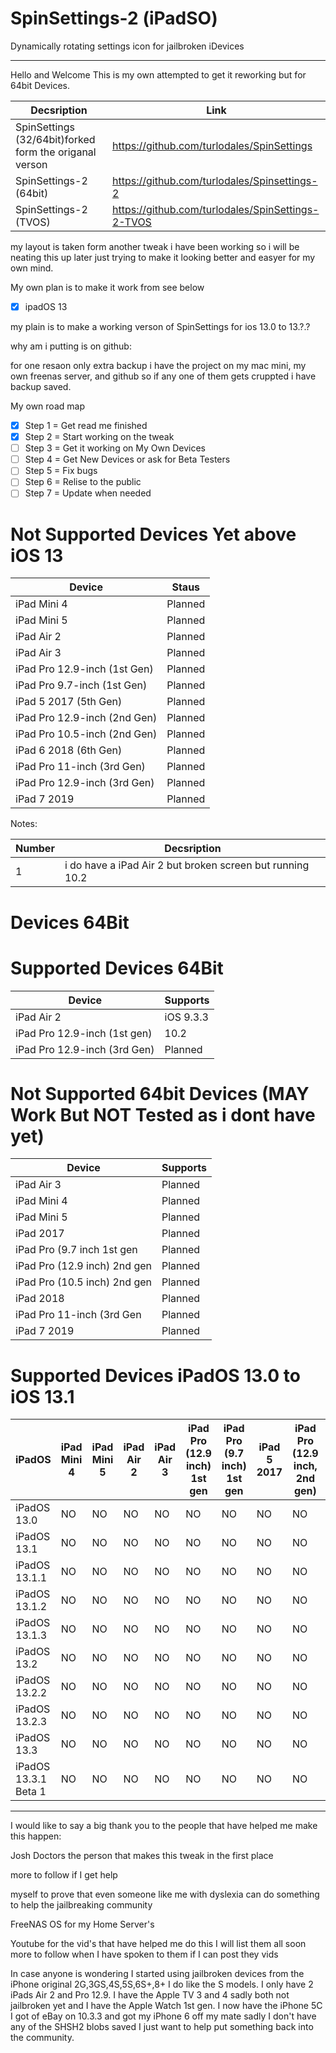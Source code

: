 # SpinSettings-2 (iPadSO)

Dynamically rotating settings icon for jailbroken iDevices

-----------------------------------------------------------------------------------------------------------------------------
Hello and Welcome This is my own attempted to get it reworking but for 64bit Devices.


| Decsription | Link|
|---------|----------|
| SpinSettings (32/64bit)forked form the origanal verson | https://github.com/turlodales/SpinSettings |
| SpinSettings-2 (64bit) | https://github.com/turlodales/Spinsettings-2 |
| SpinSettings-2 (TVOS) |https://github.com/turlodales/SpinSettings-2-TVOS|


my layout is taken form another tweak i have been working so i will be neating this up later just trying to make it looking better and easyer for my own mind.

My own plan is to make it work from see below

- [x] ipadOS 13  


my plain is to make a working verson of SpinSettings for ios 13.0 to 13.?.?

why am i putting is on github:

for one resaon only extra backup i have the project on my mac mini, my own freenas server, and github so if any one of them gets cruppted i have backup saved.

My own road map
- [x] Step 1 = Get read me finished 
- [x] Step 2 = Start working on the tweak
- [ ] Step 3 = Get it working on My Own Devices
- [ ] Step 4 = Get New Devices or ask for Beta Testers
- [ ] Step 5 = Fix bugs 
- [ ] Step 6 = Relise to the public
- [ ] Step 7 = Update when needed 

# Not Supported Devices Yet above iOS 13
| Device        | Staus   | 
|---------|----------|
|  iPad Mini 4 | Planned |
|  iPad Mini 5 | Planned |
|  iPad Air 2    | Planned |
|  iPad Air 3  | Planned |
|  iPad Pro 12.9-inch (1st Gen)| Planned |
|  iPad Pro 9.7-inch  (1st Gen)| Planned |
|  iPad 5 2017          (5th Gen)| Planned |
|  iPad Pro 12.9-inch (2nd Gen)| Planned |
|  iPad Pro 10.5-inch (2nd Gen)| Planned |
|  iPad 6 2018          (6th Gen)| Planned |
|  iPad Pro 11-inch   (3rd Gen)| Planned |
|  iPad Pro 12.9-inch (3rd Gen)| Planned |
|  iPad 7 2019| Planned |


Notes: 

| Number | Decsription |
|---------|----------|
| 1 | i do have a iPad Air 2 but broken screen but running 10.2 |


# Devices 64Bit

# Supported Devices 64Bit
| Device      | Supports |
|---------|----------|
| iPad Air 2  | iOS 9.3.3 |
| iPad Pro 12.9-inch (1st gen) |10.2|
| iPad Pro 12.9-inch (3rd Gen)| Planned |


# Not Supported 64bit Devices  (MAY Work But NOT Tested as i dont have yet)
| Device | Supports |
|---------|----------|
| iPad Air 3 | Planned |
| iPad Mini 4 | Planned |
| iPad Mini 5 | Planned |
| iPad 2017 | Planned |
| iPad Pro (9.7 inch 1st gen | Planned |
| iPad Pro (12.9 inch) 2nd gen|Planned|
| iPad Pro (10.5 inch) 2nd gen| Planned |
| iPad 2018 | Planned |
| iPad Pro 11-inch (3rd Gen| Planned |
| iPad 7 2019| Planned |

# Supported Devices iPadOS 13.0 to iOS 13.1 
|iPadOS|iPad Mini 4|iPad Mini 5|iPad Air 2|iPad Air 3|iPad Pro (12.9 inch) 1st gen|iPad Pro (9.7 inch) 1st gen|iPad 5 2017|iPad Pro (12.9 inch, 2nd gen)|iPad Pro (10.5 inch 2nd gen)|iPad 6 2018|iPad Pro 11-inch (3rd Gen)|iPad Pro 12.9-inch (3rd Gen)|iPad 7 2019|
|----------|----------|----------|----------|----------|----------|----------|----------|----------|----------|----------|----------|----------|----------|
|iPadOS 13.0|NO|NO|NO|NO|NO|NO|NO|NO|NO|NO|NO|NO|NO|
|iPadOS 13.1|NO|NO|NO|NO|NO|NO|NO|NO|NO|NO|NO|NO|NO|
|iPadOS 13.1.1|NO|NO|NO|NO|NO|NO|NO|NO|NO|NO|NO|NO|NO|
|iPadOS 13.1.2|NO|NO|NO|NO|NO|NO|NO|NO|NO|NO|NO|NO|NO|
|iPadOS 13.1.3|NO|NO|NO|NO|NO|NO|NO|NO|NO|NO|NO|NO|NO|
|iPadOS 13.2|NO|NO|NO|NO|NO|NO|NO|NO|NO|NO|NO|NO|NO|
|iPadOS 13.2.2|NO|NO|NO|NO|NO|NO|NO|NO|NO|NO|NO|NO|NO|
|iPadOS 13.2.3|NO|NO|NO|NO|NO|NO|NO|NO|NO|NO|NO|NO|NO|
|iPadOS 13.3|NO|NO|NO|NO|NO|NO|NO|NO|NO|NO|NO|NO|NO|
|iPadOS 13.3.1 Beta 1|NO|NO|NO|NO|NO|NO|NO|NO|NO|NO|NO|NO|NO|

-----------------------------------------------------------------------------------------------------------------------------


I would like to say a big thank you to the people that have helped me make this happen:

Josh Doctors the person that makes this tweak in the first place

more to follow if I get help

myself to prove that even someone like me with dyslexia can do something to help the jailbreaking community

FreeNAS OS for my Home Server's

Youtube for the vid's that have helped me do this I will list them all soon more to follow when I have spoken to them if I can post they vids

In case anyone is wondering I started using jailbroken devices from the iPhone original 2G,3GS,4S,5S,6S+,8+ I do like the S models. I only have 2 iPads Air 2 and Pro 12.9. I have the Apple TV 3 and 4 sadly both not jailbroken yet and I have the Apple Watch 1st gen. I now have the iPhone 5C I got of eBay on 10.3.3 and got my iPhone 6 off my mate sadly I don't have any of the SHSH2 blobs saved I just want to help put something back into the community.
